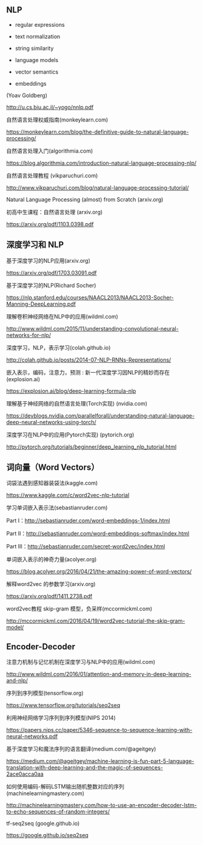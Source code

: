 ## NLP

- regular expressions

- text normalization

- string similarity

- language models

- vector semantics

- embeddings


(Yoav Goldberg)

http://u.cs.biu.ac.il/~yogo/nnlp.pdf 

自然语言处理权威指南(monkeylearn.com)

https://monkeylearn.com/blog/the-definitive-guide-to-natural-language-processing/

自然语言处理入门(algorithmia.com)

https://blog.algorithmia.com/introduction-natural-language-processing-nlp/

自然语言处理教程 (vikparuchuri.com)

http://www.vikparuchuri.com/blog/natural-language-processing-tutorial/

Natural Language Processing (almost) from Scratch (arxiv.org)

初高中生课程：自然语言处理 (arxiv.org)

https://arxiv.org/pdf/1103.0398.pdf  

## 深度学习和 NLP

基于深度学习的NLP应用(arxiv.org)

https://arxiv.org/pdf/1703.03091.pdf

基于深度学习的NLP(Richard Socher)

https://nlp.stanford.edu/courses/NAACL2013/NAACL2013-Socher-Manning-DeepLearning.pdf

理解卷积神经网络在NLP中的应用(wildml.com)

http://www.wildml.com/2015/11/understanding-convolutional-neural-networks-for-nlp/

深度学习，NLP，表示学习(colah.github.io)

http://colah.github.io/posts/2014-07-NLP-RNNs-Representations/

嵌入表示，编码，注意力，预测 : 新一代深度学习因NLP的精妙而存在(explosion.ai)

https://explosion.ai/blog/deep-learning-formula-nlp

理解基于神经网络的自然语言处理(Torch实现) (nvidia.com)

https://devblogs.nvidia.com/parallelforall/understanding-natural-language-deep-neural-networks-using-torch/

深度学习在NLP中的应用(Pytorch实现) (pytorich.org)

http://pytorch.org/tutorials/beginner/deep_learning_nlp_tutorial.html

 ## 词向量（Word Vectors）

词袋法遇到感知器装袋法(kaggle.com)

https://www.kaggle.com/c/word2vec-nlp-tutorial

学习单词嵌入表示法(sebastianruder.com)

Part I：http://sebastianruder.com/word-embeddings-1/index.html

Part II：http://sebastianruder.com/word-embeddings-softmax/index.html

Part III：http://sebastianruder.com/secret-word2vec/index.html

单词嵌入表示的神奇力量(acolyer.org)

https://blog.acolyer.org/2016/04/21/the-amazing-power-of-word-vectors/

解释word2vec 的参数学习(arxiv.org)

https://arxiv.org/pdf/1411.2738.pdf

word2vec教程 skip-gram 模型，负采样(mccormickml.com)

http://mccormickml.com/2016/04/19/word2vec-tutorial-the-skip-gram-model/

## Encoder-Decoder

注意力机制与记忆机制在深度学习与NLP中的应用(wildml.com)

http://www.wildml.com/2016/01/attention-and-memory-in-deep-learning-and-nlp/

序列到序列模型(tensorflow.org)

https://www.tensorflow.org/tutorials/seq2seq

利用神经网络学习序列到序列模型(NIPS 2014)

https://papers.nips.cc/paper/5346-sequence-to-sequence-learning-with-neural-networks.pdf

基于深度学习和魔法序列的语言翻译(medium.com/@ageitgey)

https://medium.com/@ageitgey/machine-learning-is-fun-part-5-language-translation-with-deep-learning-and-the-magic-of-sequences-2ace0acca0aa

如何使用编码-解码LSTM输出随机整数对应的序列(machinelearningmastery.com)

http://machinelearningmastery.com/how-to-use-an-encoder-decoder-lstm-to-echo-sequences-of-random-integers/

tf-seq2seq (google.github.io)

https://google.github.io/seq2seq

